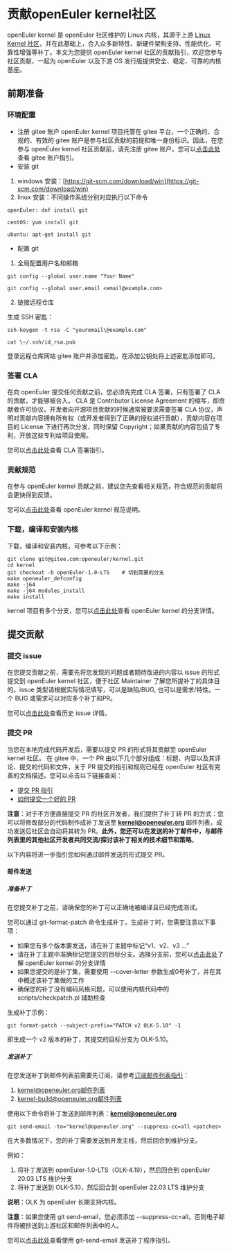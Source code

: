 # 贡献openEuler kernel社区

openEuler kernel 是 openEuler 社区维护的 Linux 内核，其源于上游 [Linux Kernel 社区](https://gitee.com/link?target=http%3A%2F%2Fwww.kernel.org)，并在此基础上，合入众多新特性、新硬件架构支持、性能优化、可靠性增强等补丁。本文为您提供 openEuler kernel 社区的贡献指引，欢迎您参与社区贡献，一起为 openEuler 以及下游 OS 发行版提供安全、稳定、可靠的内核基座。

## 前期准备

### 环境配置

- 注册 gitee 账户
  openEuler kernel 项目托管在 gitee 平台，一个正确的、合规的、有效的 gitee 账户是参与社区贡献的前提和唯一身份标识。因此，在您参与 openEuler kernel 社区贡献前，请先注册 gitee 账户。您可以[点击此处](https://gitee.com/help)查看 gitee 账户指引。
- 安装 git

1. windows 安装：[https://git-scm.com/download/win](https://git-scm.com/download/win)
2. linux 安装：不同操作系统分别对应执行以下命令

```
openEuler: dnf install git

centOS: yum install git

ubuntu: apt-get install git
```

- 配置 git

1. 全局配置用户名和邮箱

```
git config --global user.name "Your Name"

git config --global user.email <email@example.com>
```

2. 链接远程仓库

生成 SSH 密匙：

```
ssh-keygen -t rsa -C "youremail\@example.com"

cat \~/.ssh/id_rsa.pub
```

登录远程仓库网站 gitee 账户并添加密匙，在添加公钥处将上述密匙添加即可。

### 签署 CLA

在向 openEuler 提交任何贡献之前，您必须先完成 CLA 签署，只有签署了 CLA 的贡献，才能够被合入。
CLA 是 Contributor License Agreement 的缩写，即贡献者许可协议。开发者向开源项目贡献的时候通常被要求需要签署 CLA 协议，声明对贡献内容拥有所有权（或开发者得到了正确的授权进行贡献），贡献内容在项目的 License 下进行再次分发，同时保留 Copyright；如果贡献的内容包括了专利，开放这些专利给项目使用。

您可以[点击此处](https://clasign.osinfra.cn/sign/Z2l0ZWUlMkZvcGVuZXVsZXI=)查看 CLA 签署指引。

### 贡献规范

在参与 openEuler kernel 贡献之前，建议您先查看相关规范，符合规范的贡献将会更快得到反馈。

您可以[点击此处](https://gitee.com/openeuler/community/tree/master/sig/Kernel)查看 openEuler kernel 规范说明。

### 下载，编译和安装内核

下载，编译和安装内核，可参考以下示例：

```
git clone git@gitee.com:openeuler/kernel.git
cd kernel
git checkout -b openEuler-1.0-LTS    # 切到需要的分支
make openeuler_defconfig
make -j64 
make -j64 modules_install
make install
```

kernel 项目有多个分支，您可以[点击此处](https://gitee.com/openeuler/community/tree/master/sig/Kernel#%E5%88%86%E6%94%AF%E7%AE%A1%E7%90%86)查看 openEuler kernel 的分支详情。

## 提交贡献

### 提交 issue

在您提交贡献之前，需要先将您发现的问题或者期待改进的内容以 issue 的形式提交到 openEuler kernel 社区，便于社区 Maintainer 了解您所提补丁的具体目的。issue 类型请根据实际情况填写，可以是缺陷/BUG, 也可以是需求/特性。一个 BUG 或需求可以对应多个补丁和PR。

您可以[点击此处](https://gitee.com/openeuler/kernel/issues)查看历史 issue 详情。

### 提交 PR

当您在本地完成代码开发后，需要以提交 PR 的形式将其贡献至 openEuler kernel 社区。
在 gitee 中，一个 PR 由以下几个部分组成：标题、内容以及其评论、提交的代码和文件，关于 PR 提交的指引和规则已经在 openEuler 社区有完善的文档描述，您可以点击以下链接查阅：

* [提交 PR 指引](https://gitee.com/openeuler/community/blob/master/zh/contributors/Gitee-workflow.md)
* [如何提交一个好的 PR](https://www.openeuler.org/zh/blog/myeuler/2022-12-26-HowTosubmitPR.html)

**注意**：对于不方便直接提交 PR 的社区开发者，我们提供了补丁转 PR 的方式：您可以将修改部分的代码制作成补丁发送至 **kernel@openeuler.org** 邮件列表，成功发送后社区会自动将其转为 PR。**此外，您还可以在发送的补丁邮件中，与邮件列表里的其他社区开发者共同交流/探讨该补丁相关的技术细节和策略**。

以下内容将进一步指引您如何通过邮件发送的形式提交 PR。

#### 邮件发送

##### 准备补丁

在您提交补丁之前，请确保您的补丁可以正确地被编译且已经完成测试。

您可以通过 git-format-patch 命令生成补丁。生成补丁时，您需要注意以下事项：

* 如果您有多个版本要发送，请在补丁主题中标记“v1、v2、v3 ...”
* 请在补丁主题中准确标记您提交的目标分支。选择分支前，您可以[点击此处](https://gitee.com/openeuler/community/tree/master/sig/Kernel)了解 openEuler kernel 的分支详情
* 如果您提交的是补丁集，需要使用 --cover-letter 参数生成0号补丁，并在其中概述该补丁集做的工作
* 确保您的补丁没有编码风格问题，可以使用内核代码中的 scripts/checkpatch.pl 辅助检查

生成补丁示例：

```
git format-patch --subject-prefix="PATCH v2 OLK-5.10" -1
```

即生成一个  v2 版本的补丁，其提交的目标分支为 OLK-5.10。

##### 发送补丁

在您发送补丁到邮件列表前需要先订阅，请参考[订阅邮件列表指引](https://www.openeuler.org/zh/community/mailing-list/)：

1. [kernel@openeuler.org邮件列表](https://mailweb.openeuler.org/postorius/lists/kernel@openeuler.org/)
2. [kernel-build@openeuler.org邮件列表](https://www.openeuler.org/zh/community/mailing-list/)

使用以下命令将补丁发送到邮件列表：**kernel@openeuler.org**

```
git send-email -to="kernel@openeuler.org" --suppress-cc=all <patches>
```

在大多数情况下，您的补丁需要发送到开发主线，然后回合到维护分支。

例如：

1. 将补丁发送到 openEuler-1.0-LTS（OLK-4.19），然后回合到 openEuler 20.03 LTS 维护分支
2. 将补丁发送到 OLK-5.10，然后回合到 openEuler 22.03 LTS 维护分支

**说明**：OLK 为 openEuler 长期支持内核。

**注意**：如果您使用 git send-email，您必须添加 --suppress-cc=all，否则电子邮件将被抄送到上游社区和邮件列表中的人。

您可以[点击此处](https://git-scm.com/docs/git-send-email)查看使用 git-send-email 发送补丁程序指引。
